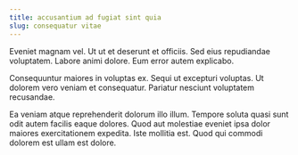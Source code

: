 ```yaml
---
title: accusantium ad fugiat sint quia
slug: consequatur vitae
---
```


Eveniet magnam vel. Ut ut et deserunt et officiis. Sed eius repudiandae voluptatem. Labore animi dolore. Eum error autem explicabo.

Consequuntur maiores in voluptas ex. Sequi ut excepturi voluptas. Ut dolorem vero veniam et consequatur. Pariatur nesciunt voluptatem recusandae.

Ea veniam atque reprehenderit dolorum illo illum. Tempore soluta quasi sunt odit autem facilis eaque dolores. Quod aut molestiae eveniet ipsa dolor maiores exercitationem expedita. Iste mollitia est. Quod qui commodi dolorem est ullam est dolore.
